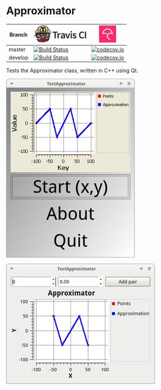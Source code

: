 # Approximator

Branch|[![Travis CI logo](TravisCI.png)](https://travis-ci.org)|[![Codecov logo](Codecov.png)](https://www.codecov.io)
---|---|---
master|[![Build Status](https://travis-ci.org/richelbilderbeek/Approximator.svg?branch=master)](https://travis-ci.org/richelbilderbeek/Approximator)|[![codecov.io](https://codecov.io/github/richelbilderbeek/Approximator/coverage.svg?branch=master)](https://codecov.io/github/richelbilderbeek/Approximator/branch/master)
develop|[![Build Status](https://travis-ci.org/richelbilderbeek/Approximator.svg?branch=develop)](https://travis-ci.org/richelbilderbeek/Approximator)|[![codecov.io](https://codecov.io/github/richelbilderbeek/Approximator/coverage.svg?branch=develop)](https://codecov.io/github/richelbilderbeek/Approximator/branch/develop)

Tests the Approximator class, written in C++ using Qt.

![Approximator menu v2.0](Screenshots/ApproximatorMenu_2_0.png)

![Approximator v2.0](Screenshots/Approximator_2_0.png)